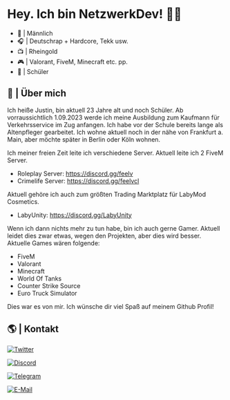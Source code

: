 # Hey. Ich bin NetzwerkDev! ✌🏼

- 👤 | Männlich
- 🎧 | Deutschrap + Hardcore, Tekk usw. 
- 📺 | Rheingold
- 🎮 | Valorant, FiveM, Minecraft etc. pp.
- 💼 | Schüler
## 🚀 | Über mich

Ich heiße Justin, bin aktuell 23 Jahre alt und noch Schüler. Ab vorraussichtlich 1.09.2023 werde ich meine Ausbildung zum Kaufmann für Verkehrsservice im Zug anfangen. Ich habe vor der Schule bereits lange als Altenpfleger gearbeitet. Ich wohne aktuell noch in der nähe von Frankfurt a. Main, aber möchte später in Berlin oder Köln wohnen. 

Ich meiner freien Zeit leite ich verschiedene Server. Aktuell leite ich 2 FiveM Server. 

- Roleplay Server: https://discord.gg/feelv
- Crimelife Server: https://discord.gg/feelvcl

Aktuell gehöre ich auch zum größten Trading Marktplatz für LabyMod Cosmetics. 

- LabyUnity: https://discord.gg/LabyUnity

Wenn ich dann nichts mehr zu tun habe, bin ich auch gerne Gamer. Aktuell leidet dies zwar etwas, wegen den Projekten, aber dies wird besser. Aktuelle Games wären folgende:

- FiveM
- Valorant
- Minecraft
- World Of Tanks
- Counter Strike Source
- Euro Truck Simulator

Dies war es von mir. Ich wünsche dir viel Spaß auf meinem Github Profil! 

## 🌎 | Kontakt

[![Twitter](https://img.shields.io/badge/-Twitter-1DA1F2?style=for-the-badge&logo=twitter&logoColor=white)](https://twitter.com/netzwerkdev/)

[![Discord](https://img.shields.io/badge/-Discord-7289DA?style=for-the-badge&logo=discord&logoColor=white)](https://discord.gg/netzwerkdev/)

[![Telegram](https://img.shields.io/badge/-Telegram-0088CC?style=for-the-badge&logo=telegram&logoColor=white)](https://telegram.com/netzwerkdev/)

[![E-Mail](https://img.shields.io/badge/-Email-D14836?style=for-the-badge&logo=gmail&logoColor=white)](mailto:kontakt@netzwerkdev.eu)
